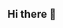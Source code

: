 ## Hi there 👋

<!--
**sshyam7896/sshyam7896** is a ✨ _special_ ✨ repository because its `README.md` (this file) appears on your GitHub profile.

Here are some ideas to get you started:

- 🔭 I’m currently working on ...
- 🌱 I’m currently learning ...
- 👯 I’m looking to collaborate on ...
- 🤔 I’m looking for help with ...
- 💬 Ask me about ...
- 📫 How to reach me: ...
- 😄 Pronouns: ...
- ⚡ Fun fact: ...

# Shyam Patel's Professional Portfolio

Welcome to my GitHub repository where I showcase my extensive portfolio of projects spanning bioinformatics, data science, and computational biology. Below you'll find detailed information about each project, focusing on the technologies used, key learnings, and impactful outcomes.

---

## Capstone Project - DermaMetrics

### Technologies Used
This project incorporated cutting-edge sensor technology and neurostimulation techniques to innovate chronic wound care, utilizing advanced biomedical devices for real-time monitoring and treatment.

### Learnings
Throughout this project, I developed expertise in product design, research and development, and corporate strategy. Leadership in a highly interdisciplinary environment was crucial, as was ensuring the integration of clinical insights with engineering innovation.

### Outcomes
Successfully developed a viable product addressing a critical need in healthcare, established a strategy for clinical trials, and engaged potential investors for future market expansion.

---

## Data Analyst Externship at Griffiss Institute

### Technologies Used
Utilized Tableau and various statistical analysis methodologies to effectively process and visualize complex demographic data sets, supporting robust data-driven decisions.

### Learnings
Enhanced my capabilities in leading analytics projects, sharpening my skills in data visualization and statistical inference, crucial for strategic planning in educational and governmental settings.

### Outcomes
Provided significant enhancements to diversity initiatives within the VICEROY program, influencing policy decisions and supporting more inclusive STEM education programs.

---

## Python Project – Rutgers ClimateTracker

### Technologies Used
Built using Python, leveraging libraries for data processing like Pandas and visualization tools such as Matplotlib and Seaborn. Custom data structures were designed to efficiently handle large volumes of data.

### Learnings
Improved proficiency in Python and big data handling, introducing innovative data structuring and processing techniques.

### Outcomes
Provided valuable insights into historical climate patterns, aiding researchers and the public in understanding climate variability over more than a century.

---

## Statistical Analyst – NBA Regression Analysis

### Technologies Used
Used R to conduct multiple regression analysis, focusing on various performance metrics as predictors for NBA team victories.

### Learnings
Deepened understanding of statistical models in sports analytics, applying regression analysis to predict outcomes based on performance indicators.

### Outcomes
Provided key insights into factors affecting NBA team successes, helping strategists to fine-tune approaches to player performance and game strategy.

---

## Cloud and Big Data Systems Projects

### Technologies Used
Engaged with Linux, AWS, Python, Hadoop, and Apache Spark among other technologies for system management, cloud-based services, and big data processing.

### Learnings
Developed skills in cloud computing and big data management, from setting up virtual machines to automating cloud operations and conducting complex data analyses.

### Outcomes
Enhanced system responsiveness and efficiency, critical in processing and analyzing large datasets in real-time, contributing to a comprehensive understanding of necessary infrastructure and tools for effective big data analytics.

---

For further information or inquiries about collaborations, please contact me at [shyam.y.patel@gmail.com](mailto:shyam.y.patel@gmail.com).

-->
